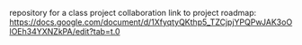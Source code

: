 repository for a class project collaboration
link to project roadmap: https://docs.google.com/document/d/1XfyqtyQKthp5_TZCjpjYPQPwJAK3oOlOEh34YXNZkPA/edit?tab=t.0
